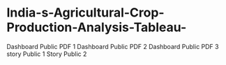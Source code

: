 # India-s-Agricultural-Crop-Production-Analysis-Tableau-


Dashboard Public PDF 1
Dashboard Public PDF 2
Dashboard Public PDF 3
story Public 1
Story Public 2
